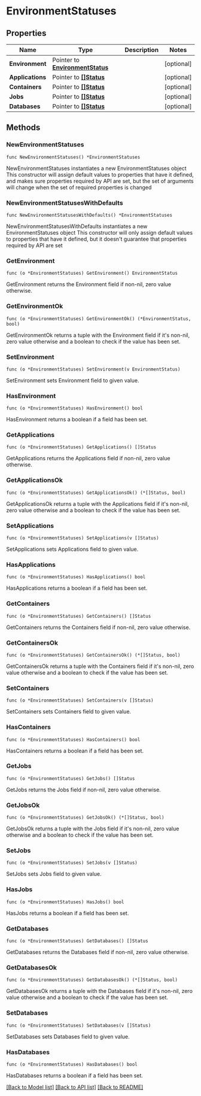 # EnvironmentStatuses

## Properties

Name | Type | Description | Notes
------------ | ------------- | ------------- | -------------
**Environment** | Pointer to [**EnvironmentStatus**](EnvironmentStatus.md) |  | [optional] 
**Applications** | Pointer to [**[]Status**](Status.md) |  | [optional] 
**Containers** | Pointer to [**[]Status**](Status.md) |  | [optional] 
**Jobs** | Pointer to [**[]Status**](Status.md) |  | [optional] 
**Databases** | Pointer to [**[]Status**](Status.md) |  | [optional] 

## Methods

### NewEnvironmentStatuses

`func NewEnvironmentStatuses() *EnvironmentStatuses`

NewEnvironmentStatuses instantiates a new EnvironmentStatuses object
This constructor will assign default values to properties that have it defined,
and makes sure properties required by API are set, but the set of arguments
will change when the set of required properties is changed

### NewEnvironmentStatusesWithDefaults

`func NewEnvironmentStatusesWithDefaults() *EnvironmentStatuses`

NewEnvironmentStatusesWithDefaults instantiates a new EnvironmentStatuses object
This constructor will only assign default values to properties that have it defined,
but it doesn't guarantee that properties required by API are set

### GetEnvironment

`func (o *EnvironmentStatuses) GetEnvironment() EnvironmentStatus`

GetEnvironment returns the Environment field if non-nil, zero value otherwise.

### GetEnvironmentOk

`func (o *EnvironmentStatuses) GetEnvironmentOk() (*EnvironmentStatus, bool)`

GetEnvironmentOk returns a tuple with the Environment field if it's non-nil, zero value otherwise
and a boolean to check if the value has been set.

### SetEnvironment

`func (o *EnvironmentStatuses) SetEnvironment(v EnvironmentStatus)`

SetEnvironment sets Environment field to given value.

### HasEnvironment

`func (o *EnvironmentStatuses) HasEnvironment() bool`

HasEnvironment returns a boolean if a field has been set.

### GetApplications

`func (o *EnvironmentStatuses) GetApplications() []Status`

GetApplications returns the Applications field if non-nil, zero value otherwise.

### GetApplicationsOk

`func (o *EnvironmentStatuses) GetApplicationsOk() (*[]Status, bool)`

GetApplicationsOk returns a tuple with the Applications field if it's non-nil, zero value otherwise
and a boolean to check if the value has been set.

### SetApplications

`func (o *EnvironmentStatuses) SetApplications(v []Status)`

SetApplications sets Applications field to given value.

### HasApplications

`func (o *EnvironmentStatuses) HasApplications() bool`

HasApplications returns a boolean if a field has been set.

### GetContainers

`func (o *EnvironmentStatuses) GetContainers() []Status`

GetContainers returns the Containers field if non-nil, zero value otherwise.

### GetContainersOk

`func (o *EnvironmentStatuses) GetContainersOk() (*[]Status, bool)`

GetContainersOk returns a tuple with the Containers field if it's non-nil, zero value otherwise
and a boolean to check if the value has been set.

### SetContainers

`func (o *EnvironmentStatuses) SetContainers(v []Status)`

SetContainers sets Containers field to given value.

### HasContainers

`func (o *EnvironmentStatuses) HasContainers() bool`

HasContainers returns a boolean if a field has been set.

### GetJobs

`func (o *EnvironmentStatuses) GetJobs() []Status`

GetJobs returns the Jobs field if non-nil, zero value otherwise.

### GetJobsOk

`func (o *EnvironmentStatuses) GetJobsOk() (*[]Status, bool)`

GetJobsOk returns a tuple with the Jobs field if it's non-nil, zero value otherwise
and a boolean to check if the value has been set.

### SetJobs

`func (o *EnvironmentStatuses) SetJobs(v []Status)`

SetJobs sets Jobs field to given value.

### HasJobs

`func (o *EnvironmentStatuses) HasJobs() bool`

HasJobs returns a boolean if a field has been set.

### GetDatabases

`func (o *EnvironmentStatuses) GetDatabases() []Status`

GetDatabases returns the Databases field if non-nil, zero value otherwise.

### GetDatabasesOk

`func (o *EnvironmentStatuses) GetDatabasesOk() (*[]Status, bool)`

GetDatabasesOk returns a tuple with the Databases field if it's non-nil, zero value otherwise
and a boolean to check if the value has been set.

### SetDatabases

`func (o *EnvironmentStatuses) SetDatabases(v []Status)`

SetDatabases sets Databases field to given value.

### HasDatabases

`func (o *EnvironmentStatuses) HasDatabases() bool`

HasDatabases returns a boolean if a field has been set.


[[Back to Model list]](../README.md#documentation-for-models) [[Back to API list]](../README.md#documentation-for-api-endpoints) [[Back to README]](../README.md)


